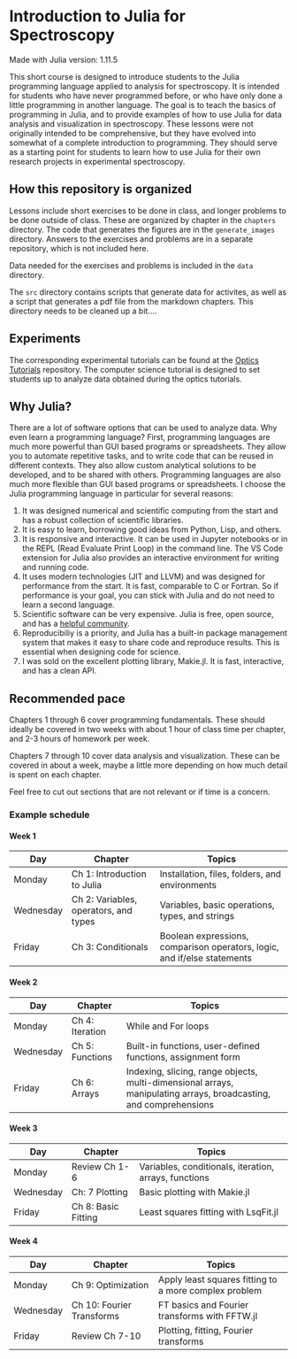 # Introduction to Julia for Spectroscopy

Made with Julia version: 1.11.5

This short course is designed to introduce students to the Julia programming language applied to analysis for spectroscopy.
It is intended for students who have never programmed before, or who have only done a little programming in another language.
The goal is to teach the basics of programming in Julia, and to provide examples of how to use Julia for data analysis and visualization in spectroscopy.
These lessons were not originally intended to be comprehensive, but they have evolved into somewhat of a complete introduction to programming.
They should serve as a starting point for students to learn how to use Julia for their own research projects in experimental spectroscopy.


## How this repository is organized
Lessons include short exercises to be done in class, and longer problems to be done outside of class.
These are organized by chapter in the `chapters` directory.
The code that generates the figures are in the `generate_images` directory.
Answers to the exercises and problems are in a separate repository, which is not included here.

Data needed for the exercises and problems is included in the `data` directory.

The `src` directory contains scripts that generate data for activites, as well as a script that generates a pdf file from the markdown chapters.
This directory needs to be cleaned up a bit....


## Experiments
The corresponding experimental tutorials can be found at the [Optics Tutorials](https://github.com/garrekstemo/Optics-Tutorials) repository.
The computer science tutorial is designed to set students up to analyze data obtained during the optics tutorials.


## Why Julia?
There are a lot of software options that can be used to analyze data.
Why even learn a programming language?
First, programming languages are much more powerful than GUI based programs or spreadsheets.
They allow you to automate repetitive tasks, and to write code that can be reused in different contexts.
They also allow custom analytical solutions to be developed, and to be shared with others.
Programming languages are also much more flexible than GUI based programs or spreadsheets.
I choose the Julia programming language in particular for several reasons:

1. It was designed numerical and scientific computing from the start and has a robust collection of scientific libraries.
2. It is easy to learn, borrowing good ideas from Python, Lisp, and others.
3. It is responsive and interactive. It can be used in Jupyter notebooks or in the REPL (Read Evaluate Print Loop) in the command line. The VS Code extension for Julia also provides an interactive environment for writing and running code.
4. It uses modern technologies (JIT and LLVM) and was designed for performance from the start. It is fast, comparable to C or Fortran. So if performance is your goal, you can stick with Julia and do not need to learn a second language.
5. Scientific software can be very expensive. Julia is free, open source, and has a [helpful community](https://discourse.julialang.org).
6. Reproducibiliy is a priority, and Julia has a built-in package management system that makes it easy to share code and reproduce results. This is essential when designing code for science.
7. I was sold on the excellent plotting library, Makie.jl. It is fast, interactive, and has a clean API.


## Recommended pace

Chapters 1 through 6 cover programming fundamentals.
These should ideally be covered in two weeks with about 1 hour of class time per chapter, and 2-3 hours of homework per week.

Chapters 7 through 10 cover data analysis and visualization.
These can be covered in about a week, maybe a little more depending on how much detail is spent on each chapter.

Feel free to cut out sections that are not relevant or if time is a concern.


### Example schedule

#### Week 1
| Day | Chapter | Topics |
|-----|---------|--------|
| Monday   | Ch 1: Introduction to Julia | Installation, files, folders, and environments  |
| Wednesday   | Ch 2: Variables, operators, and types | Variables, basic operations, types, and strings |
| Friday   | Ch 3: Conditionals | Boolean expressions, comparison operators, logic, and if/else statements |

#### Week 2
| Day | Chapter | Topics |
|-----|---------|--------|
| Monday   | Ch 4: Iteration | While and For loops |
| Wednesday   | Ch 5: Functions | Built-in functions, user-defined functions, assignment form |
| Friday   | Ch 6: Arrays | Indexing, slicing, range objects, multi-dimensional arrays, manipulating arrays, broadcasting, and comprehensions |

#### Week 3
| Day | Chapter | Topics |
|-----|---------|--------|
| Monday   | Review Ch 1-6 | Variables, conditionals, iteration, arrays, functions |
| Wednesday   | Ch: 7 Plotting | Basic plotting with Makie.jl |
| Friday   | Ch 8: Basic Fitting | Least squares fitting with LsqFit.jl |

#### Week 4
| Day | Chapter | Topics |
|-----|---------|--------|
| Monday   | Ch 9: Optimization | Apply least squares fitting to a more complex problem |
| Wednesday  | Ch 10: Fourier Transforms | FT basics and Fourier transforms with FFTW.jl |
| Friday  | Review Ch 7-10 | Plotting, fitting, Fourier transforms |
